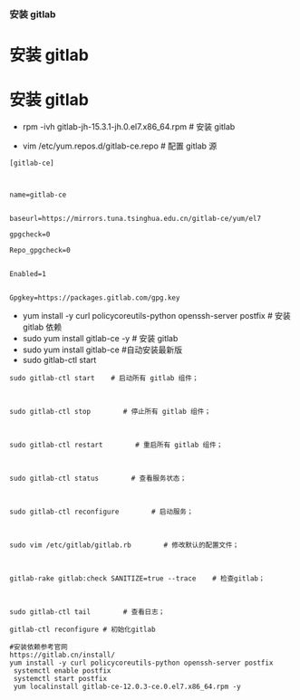### 安装 gitlab

<!-- ```shell -->

# 安装 gitlab

# 安装 gitlab

- rpm -ivh gitlab-jh-15.3.1-jh.0.el7.x86_64.rpm # 安装 gitlab

* vim /etc/yum.repos.d/gitlab-ce.repo # 配置 gitlab 源

```
[gitlab-ce]



name=gitlab-ce


baseurl=https://mirrors.tuna.tsinghua.edu.cn/gitlab-ce/yum/el7

gpgcheck=0

Repo_gpgcheck=0


Enabled=1


Gpgkey=https://packages.gitlab.com/gpg.key

```

- yum install -y curl policycoreutils-python openssh-server postfix # 安装 gitlab 依赖
- sudo yum install gitlab-ce -y # 安装 gitlab
- sudo yum install gitlab-ce #自动安装最新版
- sudo gitlab-ctl start

```
sudo gitlab-ctl start    # 启动所有 gitlab 组件；



sudo gitlab-ctl stop        # 停止所有 gitlab 组件；



sudo gitlab-ctl restart        # 重启所有 gitlab 组件；



sudo gitlab-ctl status        # 查看服务状态；



sudo gitlab-ctl reconfigure        # 启动服务；



sudo vim /etc/gitlab/gitlab.rb        # 修改默认的配置文件；



gitlab-rake gitlab:check SANITIZE=true --trace    # 检查gitlab；



sudo gitlab-ctl tail        # 查看日志；

gitlab-ctl reconfigure # 初始化gitlab

#安装依赖参考官网
https://gitlab.cn/install/
yum install -y curl policycoreutils-python openssh-server postfix
 systemctl enable postfix
 systemctl start postfix
 yum localinstall gitlab-ce-12.0.3-ce.0.el7.x86_64.rpm -y


```
